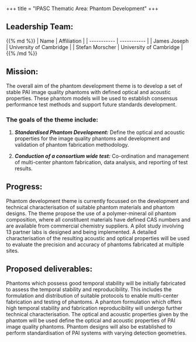 +++
title = "IPASC Thematic Area: Phantom Development"
+++

## Leadership Team:

<div class="consortium-table">
{{% md %}}
| Name 						| Affiliation 							|
| ----------- 				| ----------- 							|
| James Joseph				| University of Cambridge			 	|
| Stefan Morscher			| University of Cambridge 				|
{{% /md %}}
</div>

## Mission:

The overall aim of the phantom development theme is to develop a set of stable PAI image quality phantoms with defined optical and acoustic properties. These phantom models will be used to establish consensus performance test methods and support future standards development.

<div class="listing">
<h3>The goals of the theme include:</h3>
<ol>
<li><p><em><b>Standardised Phantom Development:</b></em> Define the optical and acoustic properties for the image quality phantoms and development and validation of phantom fabrication methodology.</p></li>
<li><p><em><b>Conduction of a consortium wide test:</b></em> Co-ordination and management of multi-center phantom fabrication, data analysis, and reporting of test results.</p></li>
</ol>
</div>

## Progress:

Phantom development theme is currently focussed on the development and technical characterisation of suitable phantom materials and phantom designs. The theme propose the use of a polymer-mineral oil phantom composition, where all constituent materials have defined CAS numbers and are available from commercial chemistry suppliers. A pilot study involving 13 partner labs is designed and being implemented. A detailed characterisation of the resulting acoustic and optical properties will be used to evaluate the precision and accuracy of phantoms fabricated at multiple sites.

## Proposed deliverables:

Phantoms which possess good temporal stability will be initially fabricated to assess the temporal stability and reproducibility. This includes the formulation and distribution of suitable protocols to enable multi-center fabrication and testing of phantoms. A phantom formulation which offers high temporal stability and fabrication reproducibility will undergo further technical characterisation. The optical and acoustic properties given by the phantom will be used define the optical and acoustic properties of PAI image quality phantoms. Phantom designs will also be established to perform standardisation of PAI systems with varying detection geometries.

